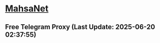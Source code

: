 
# [MahsaNet](https://t.me/mahsa_net)
## Free Telegram Proxy (Last Update: 2025-06-20 02:37:55)

    